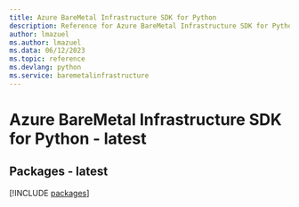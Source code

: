 ```yaml
---
title: Azure BareMetal Infrastructure SDK for Python
description: Reference for Azure BareMetal Infrastructure SDK for Python
author: lmazuel
ms.author: lmazuel
ms.data: 06/12/2023
ms.topic: reference
ms.devlang: python
ms.service: baremetalinfrastructure
---
```

# Azure BareMetal Infrastructure SDK for Python - latest
## Packages - latest
[!INCLUDE [packages](baremetal-infrastructure-index.md)]